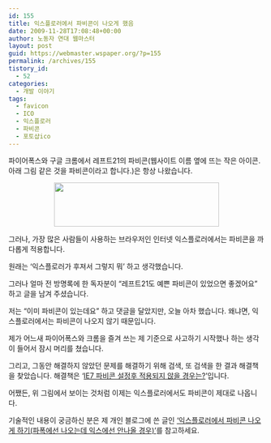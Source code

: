 ```yaml
---
id: 155
title: 익스플로러에서 파비콘이 나오게 했음
date: 2009-11-28T17:08:48+00:00
author: 노동자 연대 웹마스터
layout: post
guid: https://webmaster.wspaper.org/?p=155
permalink: /archives/155
tistory_id:
  - 52
categories:
  - 개발 이야기
tags:
  - favicon
  - ICO
  - 익스플로러
  - 파비콘
  - 포토샵ico
---
```

파이어폭스와 구글 크롬에서 레프트21의 파비콘(웹사이트 이름 옆에 뜨는 작은 아이콘. 아래 그림 같은 것을 파비콘이라고 합니다.)은 항상 나왔습니다.</p> 

<p style="text-align: center;">
  <img src="https://webmaster.wspaper.org/wp-content/uploads/1/cfile1.uf.175E1B4B4D08472F1374BC.jpg" class="aligncenter" width="325" height="87" filename="파비콘글1.jpg" filemime="image/jpeg" />
</p></p> 

그러나, 가장 많은 사람들이 사용하는 브라우저인 인터넷 익스플로러에서는 파비콘을 까다롭게 적용합니다.

원래는 ‘익스플로러가 후져서 그렇지 뭐’ 하고 생각했습니다.

그러나 얼마 전 방명록에 한 독자분이 “레프트21도 예쁜 파비콘이 있었으면 좋겠어요” 하고 글을 남겨 주셨습니다.

저는 “이미 파비콘이 있는데요” 하고 댓글을 달았지만, 오늘 아차 했습니다. 왜냐면, 익스플로러에서는 파비콘이 나오지 않기 때문입니다.

제가 어느새 파이어폭스와 크롬을 즐겨 쓰는 제 기준으로 사고하기 시작했나 하는 생각이 들어서 잠시 머리를 쳤습니다.

그리고, 그동안 해결하지 않았던 문제를 해결하기 위해 검색, 또 검색을 한 결과 해결책을 찾았습니다. 해결책은 ‘<a target="_blank" href="http://bluebreeze.co.kr/313">IE7 파비콘 설정후 적용되지 않을 경우는?</a>’입니다.

어쨌든, 위 그림에서 보이는 것처럼 이제는 익스플로러에서도 파비콘이 제대로 나옵니다.

기술적인 내용이 궁금하신 분은 제 개인 블로그에 쓴 글인 <a href="http://mytory.co.kr/archives/100" target="_blank" class="tx-link">‘익스플로러에서 파비콘 나오게 하기(파폭에선 나오는데 익스에선 안나올 경우)’</a>를 참고하세요.